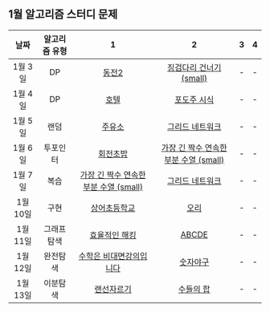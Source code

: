 ## 1월 알고리즘 스터디 문제

|   날짜   | 알고리즘 유형 |                                       1                                        |                                       2                                        |  3  |  4  |
| :------: | :-----------: | :----------------------------------------------------------------------------: | :----------------------------------------------------------------------------: | :-: | :-: |
| 1월 3일  |      DP       |                 [동전2](https://www.acmicpc.net/problem/2294)                  |        [징검다리 건너기 (small)](https://www.acmicpc.net/problem/22869)        |  -  |  -  |
| 1월 4일  |      DP       |                  [호텔](https://www.acmicpc.net/problem/1106)                  |              [포도주 시식](https://www.acmicpc.net/problem/2156)               |  -  |  -  |
| 1월 5일  |     랜덤      |                [주유소](https://www.acmicpc.net/problem/13305)                 |            [그리드 네트워크](https://www.acmicpc.net/problem/18769)            |  -  |  -  |
| 1월 6일  |   투포인터    |               [회전초밥](https://www.acmicpc.net/problem/15691)                | [가장 긴 짝수 연속한 부분 수열 (small)](https://www.acmicpc.net/problem/15691) |  -  |  -  |
| 1월 7일  |     복습      | [가장 긴 짝수 연속한 부분 수열 (small)](https://www.acmicpc.net/problem/15691) |            [그리드 네트워크](https://www.acmicpc.net/problem/18769)            |  -  |  -  |
| 1월 10일 |     구현      |             [상어초등학교](https://www.acmicpc.net/problem/21608)              |                 [오리](https://www.acmicpc.net/problem/12933)                  |  -  |  -  |
| 1월 11일 |  그래프탐색   |             [효율적인 해킹](https://www.acmicpc.net/problem/1325)              |                 [ABCDE](https://www.acmicpc.net/problem/13023)                 |  -  |  -  |
| 1월 12일 |   완전탐색    |        [수학은 비대면강의입니다](https://www.acmicpc.net/problem/19532)        |                [숫자야구](https://www.acmicpc.net/problem/2503)                |  -  |  -  |
| 1월 13일 |   이분탐색    |              [랜선자르기](https://www.acmicpc.net/problem/1654)               |                [수들의 합](https://www.acmicpc.net/problem/1789)                |  -  |  -  |
